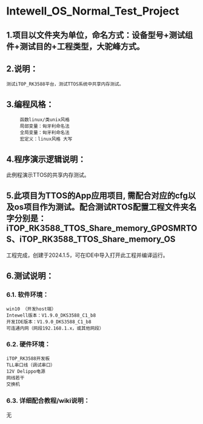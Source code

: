 # Intewell_OS_Normal_Test_Project


## 1.项目以文件夹为单位，命名方式：设备型号+测试组件+测试目的+工程类型，大驼峰方式。

## 2.说明：

    测试iTOP_RK3588平台，测试TTOS系统中共享内存测试。

## 3.编程风格：

         函数linux/类unix风格
         局部变量：匈牙利命名法
         全局变量：匈牙利命名法
         宏定义：linux风格 大写
		 

## 4.程序演示逻辑说明：

此例程演示TTOS的共享内存测试。

## 5.此项目为TTOS的App应用项目, 需配合对应的cfg以及os项目作为测试。配合测试RTOS配置工程文件夹名字分别是：iTOP_RK3588_TTOS_Share_memory_GPOSMRTOS、iTOP_RK3588_TTOS_Share_memory_OS

工程完成，创建于2024.1.5，可在IDE中导入打开此工程并编译运行。


## 6.测试说明：

### 6.1. 软件环境：

	win10 （开发host端）
	Intewell版本：V1.9.0_DKS3588_C1_b8
	开发IDE版本：V1.9.0_DKS3588_C1_b8
	可连通内网（网段192.168.1.x，或其他网段）

	
### 6.2. 硬件环境：

	iTOP_RK3588开发板
	TLL串口线（调试串口）
	12V Delippo电源
	网线若干
	交换机
	
### 6.3. 详细配合教程/wiki说明：

无

